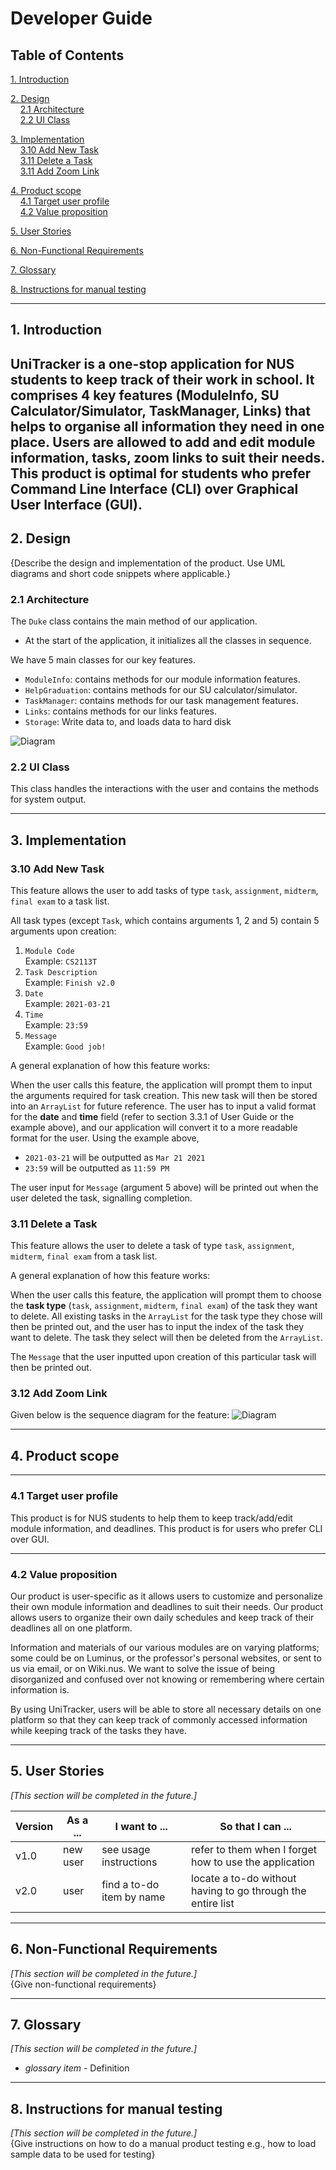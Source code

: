 # Developer Guide

## Table of Contents

[1. Introduction](#1-introduction)

[2. Design](#2-design)  
&nbsp;&nbsp;&nbsp;&nbsp;[2.1 Architecture](#21-architecture)  
&nbsp;&nbsp;&nbsp;&nbsp;[2.2 UI Class](#22-ui-class)

[3. Implementation](#3-implementation)  
&nbsp;&nbsp;&nbsp;&nbsp;[3.10 Add New Task](#310-add-new-task)  
&nbsp;&nbsp;&nbsp;&nbsp;[3.11 Delete a Task](#311-delete-a-task)  
&nbsp;&nbsp;&nbsp;&nbsp;[3.11 Add Zoom Link](#312-add-zoom-link)


[4. Product scope](#4-product-scope)    
&nbsp;&nbsp;&nbsp;&nbsp;[4.1 Target user profile](#41-target-user-profile)   
&nbsp;&nbsp;&nbsp;&nbsp;[4.2 Value proposition](#42-value-proposition)  

[5. User Stories](#5-user-stories)

[6. Non-Functional Requirements](#6-non-functional-requirements)

[7. Glossary](#7-glossary)  

[8. Instructions for manual testing](#8-instructions-for-manual-testing)  

---
## 1. Introduction

UniTracker is a one-stop application for NUS students to keep track of their work in school. It
comprises 4 key features (ModuleInfo, SU Calculator/Simulator, TaskManager, Links) that helps to organise all information they
need in one place. Users are allowed to add and edit module information, tasks, zoom links to suit
their needs. This product is optimal for students who prefer Command Line Interface (CLI) over
Graphical User Interface (GUI).
---
## 2. Design

{Describe the design and implementation of the product. Use UML diagrams and short code snippets where applicable.}


### 2.1 Architecture

The `Duke` class contains the main method of our application. 
- At the start of the application, it initializes all the classes in sequence.

We have 5 main classes for our key features.
- `ModuleInfo`: contains methods for our module information features.
- `HelpGraduation`: contains methods for our SU calculator/simulator.
- `TaskManager`: contains methods for our task management features.
- `Links`: contains methods for our links features.
- `Storage`: Write data to, and loads data to hard disk
  
![Diagram](diagrams/MainArchitecture.png)


### 2.2 UI Class

This class handles the interactions with the user and contains the methods for system output.

---
## 3. Implementation

### 3.10 Add New Task

This feature allows the user to add tasks of type `task`, `assignment`, `midterm`, `final exam` to a task list.

All task types (except `Task`, which contains arguments 1, 2 and 5) contain 5 arguments upon creation:
1) `Module Code` <br> Example: `CS2113T`
2) `Task Description` <br> Example: `Finish v2.0`
3) `Date` <br> Example: `2021-03-21`
4) `Time` <br> Example: `23:59`
5) `Message` <br> Example: `Good job!`

A general explanation of how this feature works:

When the user calls this feature, the application will prompt them to input the arguments required for task creation.
This new task will then be stored into an `ArrayList` for future reference. The user has to input a valid format for the __date__ and __time__ field (refer to section 3.3.1 of User Guide or the example above),
and our application will convert it to a more readable format for the user. Using the example above,
- `2021-03-21` will be outputted as `Mar 21 2021`
- `23:59` will be outputted as `11:59 PM`

The user input for `Message` (argument 5 above) will be printed out when the user deleted the task, signalling completion.

### 3.11 Delete a Task

This feature allows the user to delete a task of type `task`, `assignment`, `midterm`, `final exam` from a task list.

A general explanation of how this feature works:

When the user calls this feature, the application will prompt them to choose the __task type__ (`task`, `assignment`, `midterm`, `final exam`) of the task they want to delete.
All existing tasks in the `ArrayList` for the task type they chose will then be printed out, and the user has to input the index of the task they want to delete.
The task they select will then be deleted from the `ArrayList`. 

The `Message` that the user inputted upon creation of this particular task will then be printed out. 

### 3.12 Add Zoom Link 
Given below is the sequence diagram for the feature:
![Diagram](diagrams/addZoomLink.png)

---
## 4. Product scope

---
### 4.1 Target user profile

This product is for NUS students to help them to keep track/add/edit module information, and deadlines. This product is for users who prefer CLI over GUI.


---
### 4.2 Value proposition

Our product is user-specific as it allows users to customize and personalize their own module information and deadlines to suit their needs. 
Our product allows users to organize their own daily schedules and keep track of their deadlines all on one platform.

Information and materials of our various modules are on varying platforms; some could be on Luminus, or the professor's personal websites, or sent to us via email, or on Wiki.nus.
We want to solve the issue of being disorganized and confused over not knowing or remembering where certain information is. 

By using UniTracker, users will be able to store all necessary details on one platform 
so that they can keep track of commonly accessed information while keeping track of the tasks they have.

---
## 5. User Stories

*[This section will be completed in the future.]* <br>

|Version| As a ... | I want to ... | So that I can ...|
|--------|----------|---------------|------------------|
|v1.0|new user|see usage instructions|refer to them when I forget how to use the application|
|v2.0|user|find a to-do item by name|locate a to-do without having to go through the entire list|

---
## 6. Non-Functional Requirements

*[This section will be completed in the future.]* <br>
{Give non-functional requirements}

---
## 7. Glossary

*[This section will be completed in the future.]* <br>
* *glossary item* - Definition

---
## 8. Instructions for manual testing

*[This section will be completed in the future.]* <br>
{Give instructions on how to do a manual product testing e.g., how to load sample data to be used for testing}
